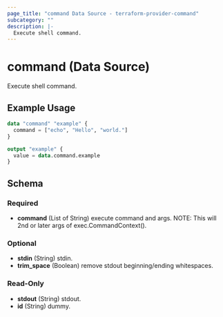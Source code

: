 ```yaml
---
page_title: "command Data Source - terraform-provider-command"
subcategory: ""
description: |-
  Execute shell command.
---
```

# command (Data Source)
Execute shell command.

## Example Usage
```terraform
data "command" "example" {
  command = ["echo", "Hello", "world."]
}

output "example" {
  value = data.command.example
}
```

<!-- schema generated by tfplugindocs -->
## Schema

### Required

- **command** (List of String) execute command and args.
NOTE: This will 2nd or later args of exec.CommandContext().

### Optional

- **stdin** (String) stdin.
- **trim_space** (Boolean) remove stdout beginning/ending whitespaces.

### Read-Only

- **stdout** (String) stdout.
- **id** (String) dummy.  <!-- edit manually -->

